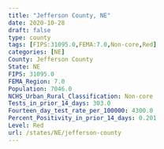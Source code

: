 ```yaml
---
title: "Jefferson County, NE"
date: 2020-10-28
draft: false
type: county
tags: [FIPS:31095.0,FEMA:7.0,Non-core,Red]
categories: [NE]
County: Jefferson County
State: NE
FIPS: 31095.0
FEMA_Region: 7.0
Population: 7046.0
NCHS_Urban_Rural_Classification: Non-core
Tests_in_prior_14_days: 303.0
Fourteen_day_test_rate_per_100000: 4300.0
Percent_Positivity_in_prior_14_days: 0.201
Level: Red
url: /states/NE/jefferson-county
---
```



